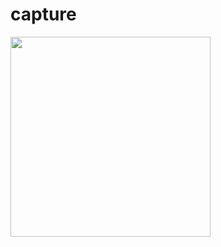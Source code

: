 # capture

<img src="https://user-images.githubusercontent.com/16476224/132480656-d9f92152-1764-411a-96df-1adcfefcb4bb.gif" width=320 />
